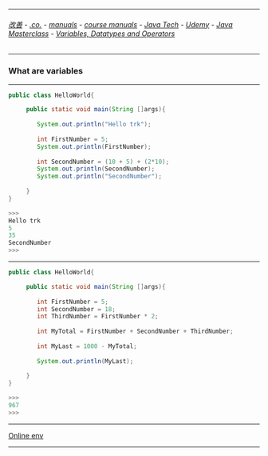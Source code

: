 
---

###### [改善](https://github.com/ttltrk/0C/blob/master/README.MD) - [.co.](https://github.com/ttltrk/PRG/blob/master/CODING.MD) - [manuals](https://github.com/ttltrk/PRG/blob/master/MAN.MD) - [course manuals](https://github.com/ttltrk/PRG/blob/master/COUR_MAN.MD) - [Java Tech](https://github.com/ttltrk/PRG/blob/master/JAVA/DOC/CM/JT.MD) - [Udemy](https://github.com/ttltrk/PRG/blob/master/JAVA/DOC/CM/UDEMY.MD) - [Java Masterclass](https://github.com/ttltrk/PRG/blob/master/JAVA/DOC/UDEMY/JVMASTERCL/JVMASCL.MD) - [Variables, Datatypes and Operators](https://github.com/ttltrk/PRG/blob/master/JAVA/DOC/UDEMY/JVMASTERCL/SEC4/04.MD)

---

### What are variables

---

```java
public class HelloWorld{

     public static void main(String []args){
         
        System.out.println("Hello trk");
        
        int FirstNumber = 5;
        System.out.println(FirstNumber);
        
        int SecondNumber = (10 + 5) + (2*10);
        System.out.println(SecondNumber);
        System.out.println("SecondNumber");
        
     }
}

>>>
Hello trk
5
35
SecondNumber
>>>
```

---

```java
public class HelloWorld{

     public static void main(String []args){
         
        int FirstNumber = 5;
        int SecondNumber = 18;
        int ThirdNumber = FirstNumber * 2;
        
        int MyTotal = FirstNumber + SecondNumber + ThirdNumber;
        
        int MyLast = 1000 - MyTotal;
        
        System.out.println(MyLast);
        
     }
}

>>>
967
>>>
```

---

[Online env](https://www.tutorialspoint.com/compile_java_online.php)

---
